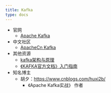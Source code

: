 ```yaml
---
title: Kafka
type: docs
---
```


- 官网
  - [Apache Kafka](https://kafka.apache.org/)
- 中文社区
  - [ApacheCn Kafka](http://kafka.apachecn.org/)
- 其他资源
  - [kafka架构与原理](http://www.raincent.com/content-85-10956-1.html)
  - [《KAFKA官方文档》入门指南](http://ifeve.com/kafka-1/)
- 知名博主
  - 胡夕：https://www.cnblogs.com/huxi2b/
    - 《Apache Kafka实战》 作者

